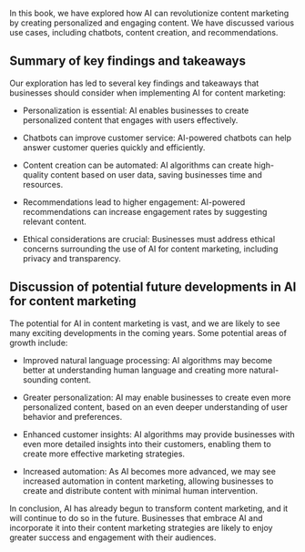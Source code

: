 
In this book, we have explored how AI can revolutionize content marketing by creating personalized and engaging content. We have discussed various use cases, including chatbots, content creation, and recommendations.

Summary of key findings and takeaways
-------------------------------------

Our exploration has led to several key findings and takeaways that businesses should consider when implementing AI for content marketing:

* Personalization is essential: AI enables businesses to create personalized content that engages with users effectively.

* Chatbots can improve customer service: AI-powered chatbots can help answer customer queries quickly and efficiently.

* Content creation can be automated: AI algorithms can create high-quality content based on user data, saving businesses time and resources.

* Recommendations lead to higher engagement: AI-powered recommendations can increase engagement rates by suggesting relevant content.

* Ethical considerations are crucial: Businesses must address ethical concerns surrounding the use of AI for content marketing, including privacy and transparency.

Discussion of potential future developments in AI for content marketing
-----------------------------------------------------------------------

The potential for AI in content marketing is vast, and we are likely to see many exciting developments in the coming years. Some potential areas of growth include:

* Improved natural language processing: AI algorithms may become better at understanding human language and creating more natural-sounding content.

* Greater personalization: AI may enable businesses to create even more personalized content, based on an even deeper understanding of user behavior and preferences.

* Enhanced customer insights: AI algorithms may provide businesses with even more detailed insights into their customers, enabling them to create more effective marketing strategies.

* Increased automation: As AI becomes more advanced, we may see increased automation in content marketing, allowing businesses to create and distribute content with minimal human intervention.

In conclusion, AI has already begun to transform content marketing, and it will continue to do so in the future. Businesses that embrace AI and incorporate it into their content marketing strategies are likely to enjoy greater success and engagement with their audiences.